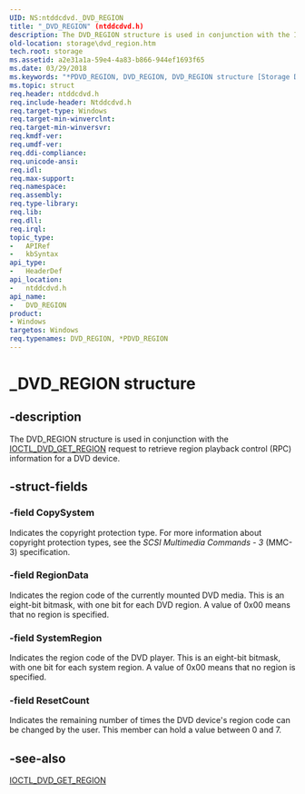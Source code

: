 ```yaml
---
UID: NS:ntddcdvd._DVD_REGION
title: "_DVD_REGION" (ntddcdvd.h)
description: The DVD_REGION structure is used in conjunction with the IOCTL_DVD_GET_REGION request to retrieve region playback control (RPC) information for a DVD device.
old-location: storage\dvd_region.htm
tech.root: storage
ms.assetid: a2e31a1a-59e4-4a83-b866-944ef1693f65
ms.date: 03/29/2018
ms.keywords: "*PDVD_REGION, DVD_REGION, DVD_REGION structure [Storage Devices], PDVD_REGION, PDVD_REGION structure pointer [Storage Devices], _DVD_REGION, ntddcdvd/DVD_REGION, ntddcdvd/PDVD_REGION, storage.dvd_region, structs-DVD_b1569a34-c55e-482b-b87e-30becd20e2c1.xml"
ms.topic: struct
req.header: ntddcdvd.h
req.include-header: Ntddcdvd.h
req.target-type: Windows
req.target-min-winverclnt: 
req.target-min-winversvr: 
req.kmdf-ver: 
req.umdf-ver: 
req.ddi-compliance: 
req.unicode-ansi: 
req.idl: 
req.max-support: 
req.namespace: 
req.assembly: 
req.type-library: 
req.lib: 
req.dll: 
req.irql: 
topic_type:
-	APIRef
-	kbSyntax
api_type:
-	HeaderDef
api_location:
-	ntddcdvd.h
api_name:
-	DVD_REGION
product:
- Windows
targetos: Windows
req.typenames: DVD_REGION, *PDVD_REGION
---
```


# _DVD_REGION structure


## -description


The DVD_REGION structure is used in conjunction with the <a href="https://msdn.microsoft.com/library/windows/hardware/ff560423">IOCTL_DVD_GET_REGION</a> request to retrieve region playback control (RPC) information for a DVD device.


## -struct-fields




### -field CopySystem

Indicates the copyright protection type. For more information about copyright protection types, see the <i>SCSI Multimedia Commands - 3</i> (MMC-3) specification.


### -field RegionData

Indicates the region code of the currently mounted DVD media. This is an eight-bit bitmask, with one bit for each DVD region. A value of 0x00 means that no region is specified. 


### -field SystemRegion

Indicates the region code of the DVD player. This is an eight-bit bitmask, with one bit for each system region. A value of 0x00 means that no region is specified. 


### -field ResetCount

Indicates the remaining number of times the DVD device's region code can be changed by the user. This member can hold a value between 0 and 7.


## -see-also




<a href="https://msdn.microsoft.com/library/windows/hardware/ff560423">IOCTL_DVD_GET_REGION</a>
 

 

